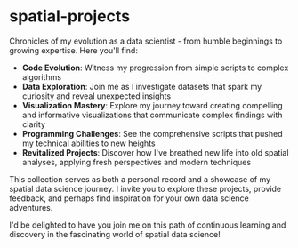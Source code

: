 # spatial-projects
Chronicles of my evolution as a data scientist - from humble beginnings to growing expertise. Here you'll find:

- **Code Evolution**: Witness my progression from simple scripts to complex algorithms
- **Data Exploration**: Join me as I investigate datasets that spark my curiosity and reveal unexpected insights
- **Visualization Mastery**: Explore my journey toward creating compelling and informative visualizations that communicate complex findings with clarity
- **Programming Challenges**: See the comprehensive scripts that pushed my technical abilities to new heights
- **Revitalized Projects**: Discover how I've breathed new life into old spatial analyses, applying fresh perspectives and modern techniques

This collection serves as both a personal record and a showcase of my spatial data science journey. I invite you to explore these projects, provide feedback, and perhaps find inspiration for your own data science adventures.

I'd be delighted to have you join me on this path of continuous learning and discovery in the fascinating world of spatial data science!
